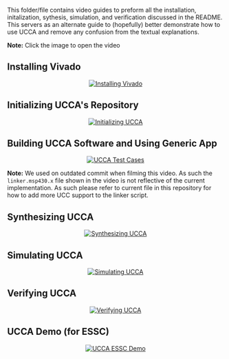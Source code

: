 This folder/file contains video guides to preform all the installation, initalization, sythesis, simulation, and verification discussed in the README. This servers as an alternate guide to (hopefully) better demonstrate how to use UCCA and remove any confusion from the textual explanations.

**Note:** Click the image to open the video

## Installing Vivado

<div align="center">
    
[![Installing Vivado](http://img.youtube.com/vi/XX9fw_ooVy4/0.jpg)](https://youtu.be/XX9fw_ooVy4?si=QV5rG-YLIPXoqe_An "Installing Xilinx Vivado")

</div>


## Initializing UCCA's Repository

<div align="center">

[![Initializing UCCA](http://img.youtube.com/vi/_SbUbubDjCI/0.jpg)](https://youtu.be/_SbUbubDjCI?si=VXTIJ6k4G_IA4n-w "Setting up UCCA's repository")

</div>

## Building UCCA Software and Using Generic App

<div align="center">

[![UCCA Test Cases](http://img.youtube.com/vi/Z5KzrOfDXkU/0.jpg)](https://youtu.be/Z5KzrOfDXkU?si=nQROzDZ5BNh79Uor "Building UCCA test cases")

</div>

**Note:** We used on outdated commit when filming this video. As such the `linker.msp430.x` file shown in the video is not reflective of the current implementation. As such please refer to current file in this repository for how to add more UCC support to the linker script.

## Synthesizing UCCA

<div align="center">

[![Synthesizing UCCA](http://img.youtube.com/vi/KutS43u8mwg/0.jpg)](https://youtu.be/KutS43u8mwg?si=swfIsc7kv33wkG33 "Synthesizing UCCA")

</div>

## Simulating UCCA

<div align="center">

[![Simulating UCCA](http://img.youtube.com/vi/CD39_g3RWtA/0.jpg)](https://youtu.be/CD39_g3RWtA?si=2PjW3AgiXNyvL_Ti "Simulating UCCA behavior")

</div>

## Verifying UCCA

<div align="center">

[![Verifying UCCA](http://img.youtube.com/vi/tn0N2JURHZc/0.jpg)](https://youtu.be/tn0N2JURHZc?si=zTlf04vTGXBjS0Zp "Verifying UCCA")

</div>

## UCCA Demo (for ESSC)

<div align="center">
    
[![UCCA ESSC Demo](http://img.youtube.com/vi/XfLyUl_QcfM/0.jpg)](https://youtu.be/XfLyUl_QcfM?si=3-T1j0Bjo62M7mK2 "UCCA ESSC Demo")

</div>
